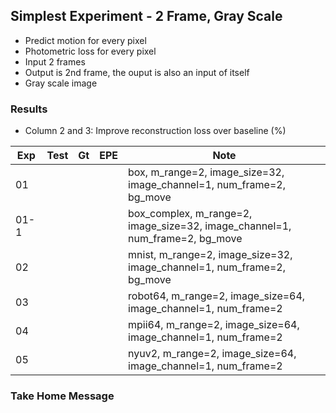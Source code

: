 ## Simplest Experiment - 2 Frame, Gray Scale

- Predict motion for every pixel
- Photometric loss for every pixel
- Input 2 frames
- Output is 2nd frame, the ouput is also an input of itself
- Gray scale image

### Results

- Column 2 and 3: Improve reconstruction loss over baseline (%) 

| Exp  | Test | Gt   | EPE  | Note |
| ---- | ---- | ---- | ---- | ---- | 
| 01 |  |  |  | box, m_range=2, image_size=32, image_channel=1, num_frame=2, bg_move |
| 01-1 |  |  |  | box_complex, m_range=2, image_size=32, image_channel=1, num_frame=2, bg_move |
| 02 |  |  |  | mnist, m_range=2, image_size=32, image_channel=1, num_frame=2, bg_move |
| 03 |  |  |  | robot64, m_range=2, image_size=64, image_channel=1, num_frame=2 |
| 04 |  |  |  | mpii64, m_range=2, image_size=64, image_channel=1, num_frame=2 |
| 05 |  |  |  | nyuv2, m_range=2, image_size=64, image_channel=1, num_frame=2 |

### Take Home Message

